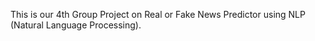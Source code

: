 This is our 4th Group Project on Real or Fake News Predictor using NLP (Natural Language Processing).
